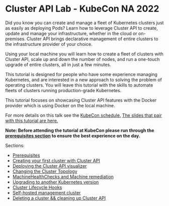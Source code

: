 # Cluster API Lab - KubeCon NA 2022

Did you know you can create and manage a fleet of Kubernetes clusters just as easily as deploying Pods? Learn how to leverage Cluster API to create, update and manage your infrastructure, whether in the cloud or on-premises. Cluster API brings declarative management of entire clusters to the infrastructure provider of your choice.

Using your local machine you will learn how to create a fleet of clusters with Cluster API, scale up and down the number of nodes, and run a one-touch upgrade of entire clusters, all in just a few minutes.

This tutorial is designed for people who have some experience managing Kubernetes, and are interested in a new approach to solving the problem of operating clusters. You will leave this tutorial with the skills to automate fleets of clusters running production-grade Kubernetes.

This tutorial focuses on showcasing Cluster API features with the Docker provider which is using Docker on the local machine.

For more details on this talk see the [KubeCon schedule.](https://kccncna2022.sched.com/event/1BZDs) [The slides that pair with this tutorial are here.](./slides.pdf)


**Note: Before attending the tutorial at KubeCon please run through the [prerequisites section](./prereqs.md) to ensure the best experience on the day.**

Sections:
* [Prerequisites](./prereqs.md)
* [Creating your first cluster with Cluster API](./your-first-cluster.md)
* [Deploying the Cluster API visualizer](./visualizer.md)
* [Changing the Cluster Topology](./cluster-topology.md)
* [MachineHealthChecks and Machine remediation](./machine-health-checks.md)
* [Upgrading to another Kubernetes version](./upgrade-kubernetes-version.md)
* [Cluster Lifecycle Hooks](./lifecycle-hooks.md)
* [Self-hosted management cluster](./self-hosted.md)
* [Deleting a cluster && cleaning up Cluster API](./deleting-clusters-and-cleaning-up.md)
